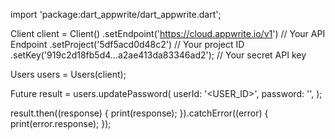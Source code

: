 import 'package:dart_appwrite/dart_appwrite.dart';

Client client = Client()
  .setEndpoint('https://cloud.appwrite.io/v1') // Your API Endpoint
  .setProject('5df5acd0d48c2') // Your project ID
  .setKey('919c2d18fb5d4...a2ae413da83346ad2'); // Your secret API key

Users users = Users(client);

Future result = users.updatePassword(
  userId: '<USER_ID>',
  password: '',
);

result.then((response) {
  print(response);
}).catchError((error) {
  print(error.response);
});
